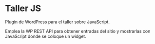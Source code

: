 # Taller JS
Plugin de WordPress para el taller sobre JavaScript.

Emplea la WP REST API para obtener entradas del sitio y mostrarlas con JavaScript donde se coloque un widget.
